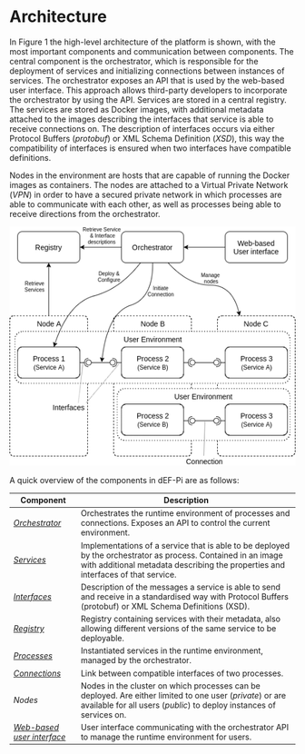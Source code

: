 # Architecture

In Figure 1 the high-level architecture of the platform is shown, with the most important components and communication between components. The central component is the orchestrator, which is responsible for the deployment of services and initializing connections between instances of services. The orchestrator exposes an API that is used by the web-based user interface. This approach allows third-party developers to incorporate the orchestrator by using the API. Services are stored in a central registry. The services are stored as Docker images, with additional metadata attached to the images describing the interfaces that service is able to receive connections on. The description of interfaces occurs via either Protocol Buffers \(_protobuf_\) or XML Schema Definition \(_XSD_\), this way the compatibility of interfaces is ensured when two interfaces have compatible definitions.

Nodes in the environment are hosts that are capable of running the Docker images as containers. The nodes are attached to a Virtual Private Network \(_VPN_\) in order to have a secured private network in which processes are able to communicate with each other, as well as processes being able to receive directions from the orchestrator.

![&quot;High-level overview&quot;](/assets/highlevel-overview.png)

A quick overview of the components in dEF-Pi are as follows:

| Component | Description |
| --- | --- |
| [_Orchestrator_](/architecture/orchestrator.md) | Orchestrates the runtime environment of processes and connections. Exposes an API to control the current environment. |
| [_Services_](/architecture/services-processes-and-connections.md#services) | Implementations of a service that is able to be deployed by the orchestrator as process. Contained in an image with additional metadata describing the properties and interfaces of that service. |
| [_Interfaces_](/architecture/services-processes-and-connections.md#services) | Description of the messages a service is able to send and receive in a standardised way with Protocol Buffers \(protobuf\) or XML Schema Definitions \(XSD\). |
| [_Registry_](/architecture/registry.md) | Registry containing services with their metadata, also allowing different versions of the same service to be deployable. |
| [_Processes_](/architecture/services-processes-and-connections.md#processes) | Instantiated services in the runtime environment, managed by the orchestrator. |
| [_Connections_](/architecture/services-processes-and-connections.md#connections) | Link between compatible interfaces of two processes. |
| _Nodes_ | Nodes in the cluster on which processes can be deployed. Are either limited to one user \(_private_\) or are available for all users \(_public_\) to deploy instances of services on. |
| [_Web-based user interface_](/architecture/user-interface.md) | User interface communicating with the orchestrator API to manage the runtime environment for users. |



